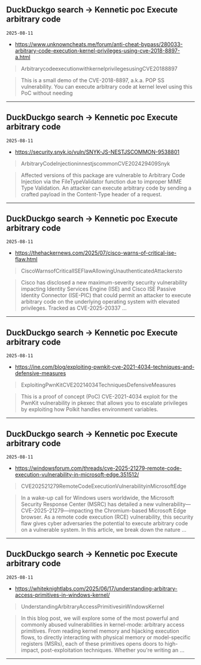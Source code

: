 ## DuckDuckgo search -> Kennetic poc Execute arbitrary code
`2025-08-11`

* https://www.unknowncheats.me/forum/anti-cheat-bypass/280033-arbitrary-code-execution-kernel-privileges-using-cve-2018-8897-a.html

<blockquote>
 ArbitrarycodeexecutionwithkernelprivilegesusingCVE20188897
</blockquote>
<blockquote>
This is a small demo of the CVE-2018-8897, a.k.a. POP SS vulnerability. You can execute arbitrary code at kernel level using this PoC without needing
</blockquote>

---

## DuckDuckgo search -> Kennetic poc Execute arbitrary code
`2025-08-11`

* https://security.snyk.io/vuln/SNYK-JS-NESTJSCOMMON-9538801

<blockquote>
 ArbitraryCodeInjectioninnestjscommonCVE202429409Snyk
</blockquote>
<blockquote>
Affected versions of this package are vulnerable to Arbitrary Code Injection via the FileTypeValidator function due to improper MIME Type Validation. An attacker can execute arbitrary code by sending a crafted payload in the Content-Type header of a request.
</blockquote>

---

## DuckDuckgo search -> Kennetic poc Execute arbitrary code
`2025-08-11`

* https://thehackernews.com/2025/07/cisco-warns-of-critical-ise-flaw.html

<blockquote>
 CiscoWarnsofCriticalISEFlawAllowingUnauthenticatedAttackersto
</blockquote>
<blockquote>
Cisco has disclosed a new maximum-severity security vulnerability impacting Identity Services Engine (ISE) and Cisco ISE Passive Identity Connector (ISE-PIC) that could permit an attacker to execute arbitrary code on the underlying operating system with elevated privileges. Tracked as CVE-2025-20337 ...
</blockquote>

---

## DuckDuckgo search -> Kennetic poc Execute arbitrary code
`2025-08-11`

* https://ine.com/blog/exploiting-pwnkit-cve-2021-4034-techniques-and-defensive-measures

<blockquote>
 ExploitingPwnKitCVE20214034TechniquesDefensiveMeasures
</blockquote>
<blockquote>
This is a proof of concept (PoC) CVE-2021-4034 exploit for the PwnKit vulnerability in pkexec that allows you to escalate privileges by exploiting how Polkit handles environment variables.
</blockquote>

---

## DuckDuckgo search -> Kennetic poc Execute arbitrary code
`2025-08-11`

* https://windowsforum.com/threads/cve-2025-21279-remote-code-execution-vulnerability-in-microsoft-edge.351512/

<blockquote>
 CVE202521279RemoteCodeExecutionVulnerabilityinMicrosoftEdge
</blockquote>
<blockquote>
In a wake-up call for Windows users worldwide, the Microsoft Security Response Center (MSRC) has detailed a new vulnerability—CVE-2025-21279—impacting the Chromium-based Microsoft Edge browser. As a remote code execution (RCE) vulnerability, this security flaw gives cyber adversaries the potential to execute arbitrary code on a vulnerable system. In this article, we break down the nature ...
</blockquote>

---

## DuckDuckgo search -> Kennetic poc Execute arbitrary code
`2025-08-11`

* https://whiteknightlabs.com/2025/06/17/understanding-arbitrary-access-primitives-in-windows-kernel/

<blockquote>
 UnderstandingArbitraryAccessPrimitivesinWindowsKernel
</blockquote>
<blockquote>
In this blog post, we will explore some of the most powerful and commonly abused vulnerabilities in kernel-mode: arbitrary access primitives. From reading kernel memory and hijacking execution flows, to directly interacting with physical memory or model-specific registers (MSRs), each of these primitives opens doors to high-impact, post-exploitation techniques. Whether you're writing an ...
</blockquote>

---

